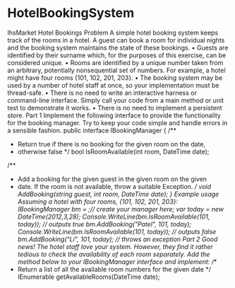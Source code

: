 # HotelBookingSystem
IhsMarket
Hotel Bookings Problem
A simple hotel booking system keeps track of the rooms in a hotel. A guest can book a room for
individual nights and the booking system maintains the state of these bookings.
• Guests are identified by their surname which, for the purposes of this exercise, can be
considered unique.
• Rooms are identified by a unique number taken from an arbitrary, potentially nonsequential set
of numbers. For example, a hotel might have four rooms {101, 102, 201, 203}.
• The booking system may be used by a number of hotel staff at once, so your implementation
must be thread-safe.
• There is no need to write an interactive harness or command-line interface. Simply call your
code from a main method or unit test to demonstrate it works.
• There is no need to implement a persistent store.
Part 1
Implement the following interface to provide the functionality for the booking manager. Try to keep
your code simple and handle errors in a sensible fashion.
 public interface IBookingManager
 {
 /**
 * Return true if there is no booking for the given room on the date,
 * otherwise false
 */
 bool IsRoomAvailable(int room, DateTime date);

 /**
 * Add a booking for the given guest in the given room on the given
 * date. If the room is not available, throw a suitable Exception.
 */
 void AddBooking(string guest, int room, DateTime date);
 }
Example usage
Assuming a hotel with four rooms, {101, 102, 201, 203}:
IBookingManager bm = ;// create your manager here;
var today = new DateTime(2012,3,28);
Console.WriteLine(bm.IsRoomAvailable(101, today)); // outputs true
bm.AddBooking("Patel", 101, today);
Console.WriteLine(bm.IsRoomAvailable(101, today)); // outputs false
bm.AddBooking("Li", 101, today); // throws an exception
Part 2
Good news! The hotel staff love your system. However, they find it rather tedious to check the
availability of each room separately. Add the method below to your IBookingManager interface and
implement:
 /**
 * Return a list of all the available room numbers for the given date
 */
 IEnumerable<int> getAvailableRooms(DateTime date);
